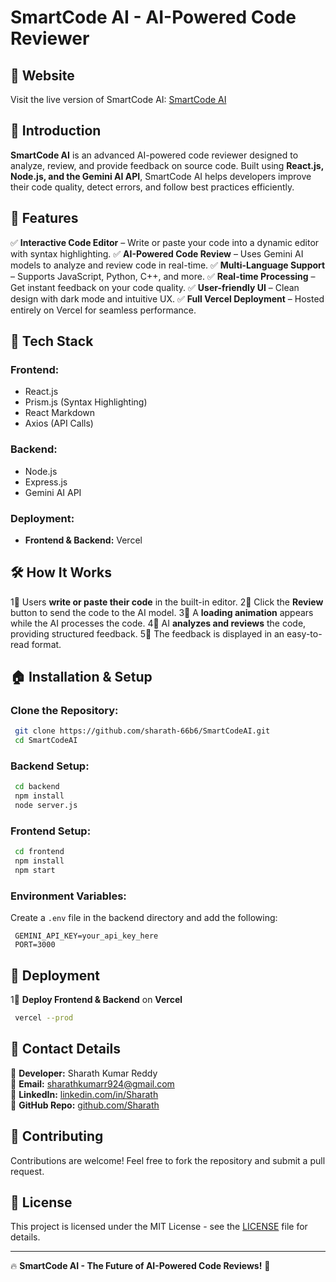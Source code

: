 # SmartCode AI - AI-Powered Code Reviewer

## 📌 Website
Visit the live version of SmartCode AI: [SmartCode AI](https://smartcode-ai.vercel.app/)

## 🚀 Introduction
**SmartCode AI** is an advanced AI-powered code reviewer designed to analyze, review, and provide feedback on source code. Built using **React.js, Node.js, and the Gemini AI API**, SmartCode AI helps developers improve their code quality, detect errors, and follow best practices efficiently.

## 🌟 Features
✅ **Interactive Code Editor** – Write or paste your code into a dynamic editor with syntax highlighting.
✅ **AI-Powered Code Review** – Uses Gemini AI models to analyze and review code in real-time.
✅ **Multi-Language Support** – Supports JavaScript, Python, C++, and more.
✅ **Real-time Processing** – Get instant feedback on your code quality.
✅ **User-friendly UI** – Clean design with dark mode and intuitive UX.
✅ **Full Vercel Deployment** – Hosted entirely on Vercel for seamless performance.

## 🔧 Tech Stack
### **Frontend:**
- React.js
- Prism.js (Syntax Highlighting)
- React Markdown
- Axios (API Calls)

### **Backend:**
- Node.js
- Express.js
- Gemini AI API

### **Deployment:**
- **Frontend & Backend:** Vercel

## 🛠️ How It Works
1⃣ Users **write or paste their code** in the built-in editor.
2⃣ Click the **Review** button to send the code to the AI model.
3⃣ A **loading animation** appears while the AI processes the code.
4⃣ AI **analyzes and reviews** the code, providing structured feedback.
5⃣ The feedback is displayed in an easy-to-read format.

## 🏠 Installation & Setup
### **Clone the Repository:**
```bash
 git clone https://github.com/sharath-66b6/SmartCodeAI.git
 cd SmartCodeAI
```

### **Backend Setup:**
```bash
 cd backend
 npm install
 node server.js
```

### **Frontend Setup:**
```bash
 cd frontend
 npm install
 npm start
```

### **Environment Variables:**
Create a `.env` file in the backend directory and add the following:
```env
 GEMINI_API_KEY=your_api_key_here
 PORT=3000
```

## 🚀 Deployment
1⃣ **Deploy Frontend & Backend** on **Vercel**
```bash
 vercel --prod
```

## 📌 Contact Details
🔹 **Developer:** Sharath Kumar Reddy  
🔹 **Email:** [sharathkumarr924@gmail.com](mailto:sharathkumarr924@gmail.com)  
🔹 **LinkedIn:** [linkedin.com/in/Sharath](https://www.linkedin.com/in/sharath-kumar-reddy-software-engineer)  
🔹 **GitHub Repo:** [github.com/Sharath](https://github.com/sharath-66b6)  

## 🤝 Contributing
Contributions are welcome! Feel free to fork the repository and submit a pull request.

## 🐜 License
This project is licensed under the MIT License - see the [LICENSE](LICENSE) file for details.

---
🔥 **SmartCode AI - The Future of AI-Powered Code Reviews!** 🚀

